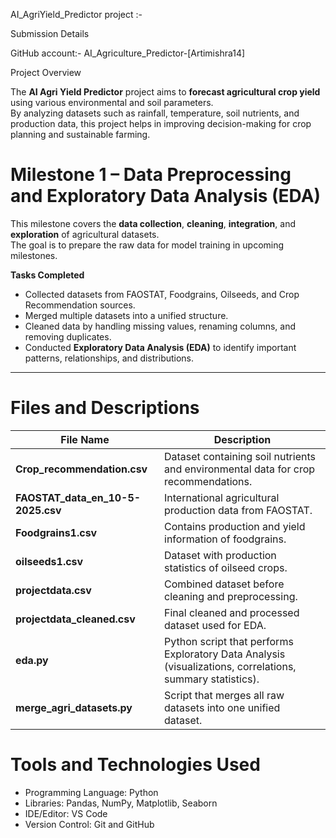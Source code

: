  AI_AgriYield_Predictor project :-

 Submission Details

GitHub account:- AI_Agriculture_Predictor-[Artimishra14]

 Project Overview

The **AI Agri Yield Predictor** project aims to **forecast agricultural crop yield** using various environmental and soil parameters.  
By analyzing datasets such as rainfall, temperature, soil nutrients, and production data, this project helps in improving decision-making for crop planning and sustainable farming.


# Milestone 1 – Data Preprocessing and Exploratory Data Analysis (EDA)

This milestone covers the **data collection**, **cleaning**, **integration**, and **exploration** of agricultural datasets.  
The goal is to prepare the raw data for model training in upcoming milestones.

 **Tasks Completed**
- Collected datasets from FAOSTAT, Foodgrains, Oilseeds, and Crop Recommendation sources.  
- Merged multiple datasets into a unified structure.  
- Cleaned data by handling missing values, renaming columns, and removing duplicates.  
- Conducted **Exploratory Data Analysis (EDA)** to identify important patterns, relationships, and distributions.  

---

# Files and Descriptions

| File Name | Description |
|------------|-------------|
| **Crop_recommendation.csv** | Dataset containing soil nutrients and environmental data for crop recommendations. |
| **FAOSTAT_data_en_10-5-2025.csv** | International agricultural production data from FAOSTAT. |
| **Foodgrains1.csv** | Contains production and yield information of foodgrains. |
| **oilseeds1.csv** | Dataset with production statistics of oilseed crops. |
| **projectdata.csv** | Combined dataset before cleaning and preprocessing. |
| **projectdata_cleaned.csv** | Final cleaned and processed dataset used for EDA. |
| **eda.py** | Python script that performs Exploratory Data Analysis (visualizations, correlations, summary statistics). |
| **merge_agri_datasets.py** | Script that merges all raw datasets into one unified dataset. |


# Tools and Technologies Used

- Programming Language: Python  
- Libraries: Pandas, NumPy, Matplotlib, Seaborn  
- IDE/Editor: VS Code  
- Version Control: Git and GitHub



